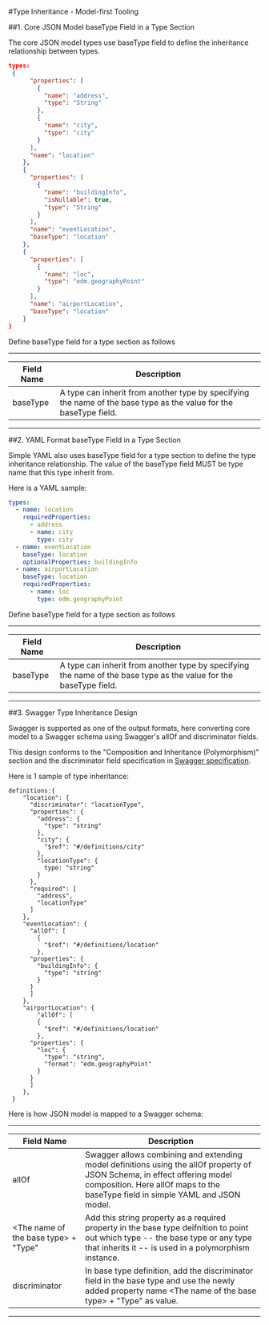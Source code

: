 #Type Inheritance - Model-first Tooling



##1.	Core JSON Model baseType Field in a Type Section

The core JSON model types use baseType field to define the inheritance relationship between types.

```JSON
types:
 {
      "properties": [
        {
          "name": "address",
          "type": "String"
        },
        {
          "name": "city",
          "type": "city"
        }
      ],
      "name": "location"
    },
    {
      "properties": [
        {
          "name": "buildingInfo",
          "isNullable": true,
          "type": "String"
        }
      ],
      "name": "eventLocation",
      "baseType": "location"
    },
    {
      "properties": [
        {
          "name": "loc",
          "type": "edm.geographyPoint"
        }
      ],
      "name": "airportLocation",
      "baseType": "location"
    }
}
```

Define baseType field for a type section as follows

----------------------------
Field Name|	Description
-----------|----------------
baseType   | A type can inherit from another type by specifying the name of the base type as the value for the baseType field.
------------------------------------------------------------


##2.	YAML Format baseType Field in a Type Section

Simple YAML also uses baseType field for a type section to define the type inheritance relationship. The value of the baseType field MUST be type name that this type inherit from.

Here is a YAML sample:


```YAML
types:
  - name: location
    requiredProperties:
      - address
      - name: city
        type: city
  - name: eventLocation
    baseType: location
    optionalProperties: buildingInfo
  - name: airportLocation
    baseType: location
    requiredProperties:
      - name: loc
        type: edm.geographyPoint

```

Define baseType field for a type section as follows

----------------------------
Field Name|	Description
-----------|----------------
baseType   | A type can inherit from another type by specifying the name of the base type as the value for the baseType field.
------------------------------------------------------------

##3.	Swagger Type Inheritance Design

Swagger is supported as one of the output formats, here converting core model to a Swagger schema using Swagger's allOf and discriminator fields.

This design conforms to the "Composition and Inheritance (Polymorphism)" section and the discriminator field specification in [Swagger specification](http://swagger.io/specification/#definitionsObject).

Here is 1 sample of type inheritance:

```SWAGGER
definitions:{
    "location": {
      "discriminator": "locationType",
      "properties": {
        "address": {
          "type": "string"
        },
        "city": {
          "$ref": "#/definitions/city"
        },
        "locationType": {
          type: "string"
        }
      },
      "required": [
        "address",
        "locationType"
      ]
    },
    "eventLocation": {
      "allOf": [
        {
          "$ref": "#/definitions/location"
        },
      "properties": {
        "buildingInfo": {
          "type": "string"
        }
      }
      ]
    },
    "airportLocation": {
        "allOf": [
        {
          "$ref": "#/definitions/location"
        },
      "properties": {
        "loc": {
          "type": "string",
          "format": "edm.geographyPoint"
        }
      }
      ]
    },
 }

```
Here is how JSON model is mapped to a Swagger schema:

----------------------------
Field Name|	Description
-----------|----------------
allOf   | Swagger allows combining and extending model definitions using the allOf property of JSON Schema, in effect offering model composition. Here allOf maps to the baseType field in simple YAML and JSON model.
&lt;The name of the base type> + "Type" | Add this string property as a required property in the base type deifnition to point out which type -- the base type or any type that inherits it -- is used in a polymorphism instance.
discriminator | In base type definition, add the discriminator field in the base type and use the newly added property name &lt;The name of the base type> + "Type" as value.
-------------------------------------------------------------
